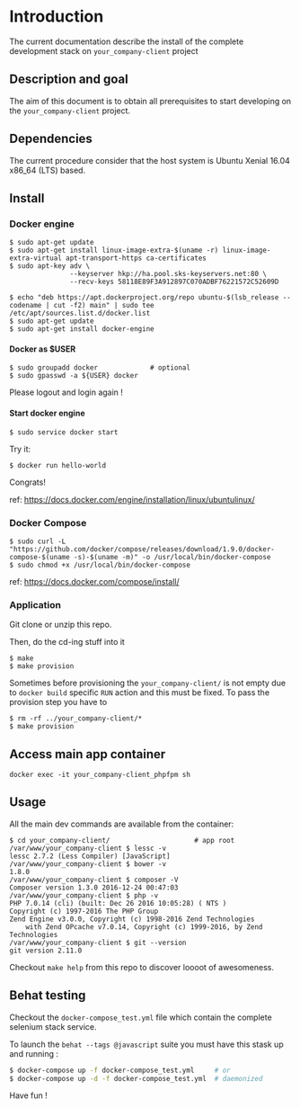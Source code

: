 # Introduction

The current documentation describe the install of the complete development stack on `your_company-client` project

## Description and goal

The aim of this document is to obtain all prerequisites to start developing on the `your_company-client` project.

## Dependencies

The current procedure consider that the host system is Ubuntu Xenial 16.04 x86_64 (LTS) based.

## Install

### Docker engine

```
$ sudo apt-get update
$ sudo apt-get install linux-image-extra-$(uname -r) linux-image-extra-virtual apt-transport-https ca-certificates
$ sudo apt-key adv \
               --keyserver hkp://ha.pool.sks-keyservers.net:80 \
               --recv-keys 58118E89F3A912897C070ADBF76221572C52609D

$ echo "deb https://apt.dockerproject.org/repo ubuntu-$(lsb_release --codename | cut -f2) main" | sudo tee /etc/apt/sources.list.d/docker.list
$ sudo apt-get update
$ sudo apt-get install docker-engine
```

#### Docker as $USER

```
$ sudo groupadd docker             # optional
$ sudo gpasswd -a ${USER} docker
```

Please logout and login again !

#### Start docker engine

```
$ sudo service docker start
```

Try it:

```
$ docker run hello-world
```

Congrats!

ref: https://docs.docker.com/engine/installation/linux/ubuntulinux/

### Docker Compose


```
$ sudo curl -L "https://github.com/docker/compose/releases/download/1.9.0/docker-compose-$(uname -s)-$(uname -m)" -o /usr/local/bin/docker-compose
$ sudo chmod +x /usr/local/bin/docker-compose
```

ref: https://docs.docker.com/compose/install/

### Application

Git clone or unzip this repo.

Then, do the cd-ing stuff into it 

```
$ make
$ make provision 
```

Sometimes before provisioning the `your_company-client/` is not empty due to `docker build` specific `RUN` action and this must be fixed. To pass the provision step you have to

```
$ rm -rf ../your_company-client/*
$ make provision
```

## Access main app container

```
docker exec -it your_company-client_phpfpm sh
```

## Usage

All the main dev commands are available from the container: 

```
$ cd your_company-client/                     # app root
/var/www/your_company-client $ lessc -v
lessc 2.7.2 (Less Compiler) [JavaScript]
/var/www/your_company-client $ bower -v
1.8.0
/var/www/your_company-client $ composer -V
Composer version 1.3.0 2016-12-24 00:47:03
/var/www/your_company-client $ php -v
PHP 7.0.14 (cli) (built: Dec 26 2016 10:05:28) ( NTS )
Copyright (c) 1997-2016 The PHP Group
Zend Engine v3.0.0, Copyright (c) 1998-2016 Zend Technologies
    with Zend OPcache v7.0.14, Copyright (c) 1999-2016, by Zend Technologies
/var/www/your_company-client $ git --version
git version 2.11.0
```

Checkout `make help` from this repo to discover loooot of awesomeness. 


## Behat testing

Checkout the `docker-compose_test.yml` file which contain the complete selenium stack service.

To launch the `behat --tags @javascript` suite you must have this stask up and running :

```bash
$ docker-compose up -f docker-compose_test.yml     # or
$ docker-compose up -d -f docker-compose_test.yml  # daemonized
```



Have fun !


